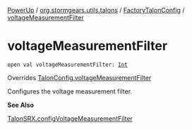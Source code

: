 [PowerUp](../../index.md) / [org.stormgears.utils.talons](../index.md) / [FactoryTalonConfig](index.md) / [voltageMeasurementFilter](./voltage-measurement-filter.md)

# voltageMeasurementFilter

`open val voltageMeasurementFilter: `[`Int`](https://kotlinlang.org/api/latest/jvm/stdlib/kotlin/-int/index.html)

Overrides [TalonConfig.voltageMeasurementFilter](../-talon-config/voltage-measurement-filter.md)

Configures the voltage measurement filter.

**See Also**

[TalonSRX.configVoltageMeasurementFilter](#)

